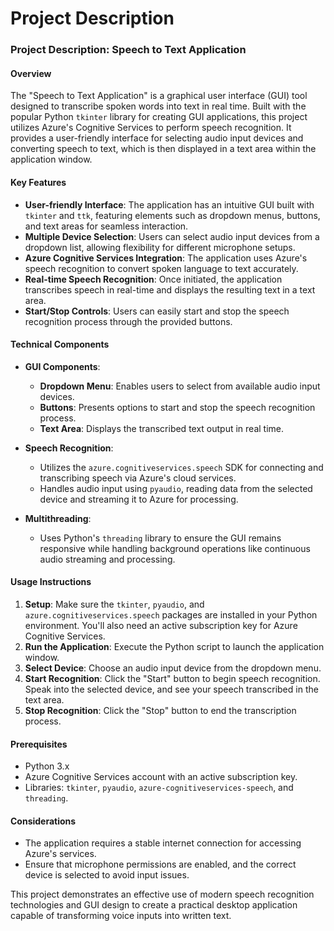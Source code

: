 # Project Description

### Project Description: Speech to Text Application

#### Overview
The "Speech to Text Application" is a graphical user interface (GUI) tool designed to transcribe spoken words into text in real time. Built with the popular Python `tkinter` library for creating GUI applications, this project utilizes Azure's Cognitive Services to perform speech recognition. It provides a user-friendly interface for selecting audio input devices and converting speech to text, which is then displayed in a text area within the application window.

#### Key Features
- **User-friendly Interface**: The application has an intuitive GUI built with `tkinter` and `ttk`, featuring elements such as dropdown menus, buttons, and text areas for seamless interaction.
- **Multiple Device Selection**: Users can select audio input devices from a dropdown list, allowing flexibility for different microphone setups.
- **Azure Cognitive Services Integration**: The application uses Azure's speech recognition to convert spoken language to text accurately.
- **Real-time Speech Recognition**: Once initiated, the application transcribes speech in real-time and displays the resulting text in a text area.
- **Start/Stop Controls**: Users can easily start and stop the speech recognition process through the provided buttons.

#### Technical Components
- **GUI Components**: 
  - **Dropdown Menu**: Enables users to select from available audio input devices.
  - **Buttons**: Presents options to start and stop the speech recognition process.
  - **Text Area**: Displays the transcribed text output in real time.
  
- **Speech Recognition**: 
  - Utilizes the `azure.cognitiveservices.speech` SDK for connecting and transcribing speech via Azure's cloud services.
  - Handles audio input using `pyaudio`, reading data from the selected device and streaming it to Azure for processing.

- **Multithreading**:
  - Uses Python's `threading` library to ensure the GUI remains responsive while handling background operations like continuous audio streaming and processing.

#### Usage Instructions
1. **Setup**: Make sure the `tkinter`, `pyaudio`, and `azure.cognitiveservices.speech` packages are installed in your Python environment. You'll also need an active subscription key for Azure Cognitive Services.
2. **Run the Application**: Execute the Python script to launch the application window.
3. **Select Device**: Choose an audio input device from the dropdown menu.
4. **Start Recognition**: Click the "Start" button to begin speech recognition. Speak into the selected device, and see your speech transcribed in the text area.
5. **Stop Recognition**: Click the "Stop" button to end the transcription process.

#### Prerequisites
- Python 3.x
- Azure Cognitive Services account with an active subscription key.
- Libraries: `tkinter`, `pyaudio`, `azure-cognitiveservices-speech`, and `threading`.

#### Considerations
- The application requires a stable internet connection for accessing Azure's services.
- Ensure that microphone permissions are enabled, and the correct device is selected to avoid input issues.

This project demonstrates an effective use of modern speech recognition technologies and GUI design to create a practical desktop application capable of transforming voice inputs into written text.
